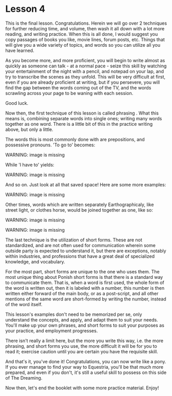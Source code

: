 # Lesson 4

This is the final lesson. Congratulations. Herein we will go over 2 techniques
for further reducing time, and volume, then wash it all down with a lot more
reading, and writing practice. When this is all done, I would suggest you copy
passages of books you like, movie lines, forum posts, etc. Things that will give
you a wide variety of topics, and words so you can utilize all you have learned.

As you become more, and more proficient, you will begin to write almost as
quickly as someone can talk - at a normal pace - seize this skill by watching
your entertainment of the night with a pencil, and notepad on your lap, and try
to transcribe the scenes as they unfold. This will be very difficult at first,
even if you are already proficient at writing, but if you persevere, you will
find the gap between the words coming out of the TV, and the words scrawling
across your page to be waning with each session.

Good luck.

Now then, the first technique of this lesson is called phrasing . What this
means is, combining separate words into single ones; writing many words together
as one word. There is a little bit of this in the practice writing above, but
only a little.

The words this is most commonly done with are prepositions, and possessive
pronouns. 'To go to' becomes:

WARNING: image is missing

While 'I have to' yields:

WARNING: image is missing

And so on. Just look at all that saved space! Here are some more examples:

WARNING: image is missing

Other times, words which are written separately Earthographicaly, like street
light, or clothes horse, would be joined together as one, like so:

WARNING: image is missing

WARNING: image is missing

The last technique is the utilization of short forms. These are not
standardized, and are not often used for communication wherein some outside
party is expected to understand it, but there are exceptions, notably within
industries, and professions that have a great deal of specialized knowledge, and
vocabulary.

For the most part, short forms are unique to the one who uses them. The most
unique thing about Ponish short forms is that there is a standard way to
communicate them. That is, when a word is first used, the whole form of the word
is written out, then it is labeled with a number, this number is then written
either forward of the main body, or as a post-script, and all other mentions of
the same word are short-formed by writing the number, instead of the word
itself.

This lesson's examples don't need to be memorized per se, only understand the
concepts, and apply, and adapt them to suit your needs. You'll make up your own
phrases, and short forms to suit your purposes as your practice, and employment
progresses.

There isn't really a limit here, but the more you write this way, i.e. the more
phrasing, and short forms you use, the more difficult it will be for you to read
it; exercise caution until you are certain you have the requisite skill.

And that's it, you've done it! Congratulations, you can now write like a pony.
If you ever manage to find your way to Equestria, you'll be that much more
prepared, and even if you don't, it's still a useful skill to possess on this
side of The Dreaming.

Now then, let's end the booklet with some more practice material. Enjoy!
